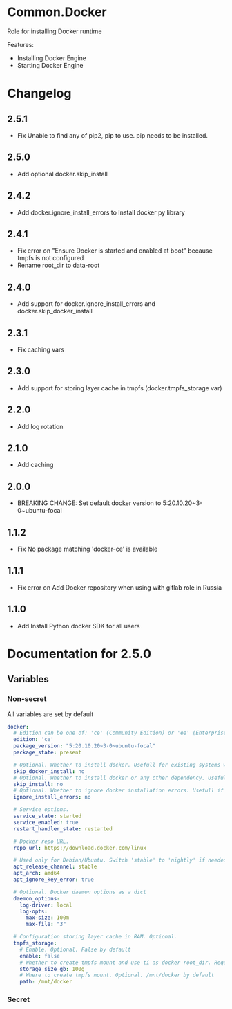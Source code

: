 # Common.Docker

Role for installing Docker runtime

Features:
- Installing Docker Engine
- Starting Docker Engine

# Changelog

## 2.5.1

- Fix Unable to find any of pip2, pip to use.  pip needs to be installed.

## 2.5.0

- Add optional docker.skip_install

## 2.4.2

- Add docker.ignore_install_errors to Install docker py library

## 2.4.1

- Fix error on "Ensure Docker is started and enabled at boot" because tmpfs is not configured
- Rename root_dir to data-root

## 2.4.0

- Add support for docker.ignore_install_errors and docker.skip_docker_install

## 2.3.1

- Fix caching vars

## 2.3.0

- Add support for storing layer cache in tmpfs (docker.tmpfs_storage var)

## 2.2.0

- Add log rotation

## 2.1.0

- Add caching

## 2.0.0

- BREAKING CHANGE: Set default docker version to 5:20.10.20~3-0~ubuntu-focal

## 1.1.2

- Fix No package matching 'docker-ce' is available

## 1.1.1

- Fix error on Add Docker repository when using with gitlab role in Russia

## 1.1.0

- Add Install Python docker SDK for all users

# Documentation for 2.5.0

## Variables

### Non-secret

All variables are set by default

```yaml
docker:
  # Edition can be one of: 'ce' (Community Edition) or 'ee' (Enterprise Edition).
  edition: 'ce'
  package_version: "5:20.10.20~3-0~ubuntu-focal"
  package_state: present

  # Optional. Whether to install docker. Usefull for existing systems where docker already installed
  skip_docker_install: no
  # Optional. Whether to install docker or any other dependency. Usefull for existing systems where docker already installed
  skip_install: no
  # Optional. Whether to ignore docker installation errors. Usefull if other docker version already insatalled
  ignore_install_errors: no

  # Service options.
  service_state: started
  service_enabled: true
  restart_handler_state: restarted

  # Docker repo URL.
  repo_url: https://download.docker.com/linux

  # Used only for Debian/Ubuntu. Switch 'stable' to 'nightly' if needed.
  apt_release_channel: stable
  apt_arch: amd64  
  apt_ignore_key_error: true

  # Optional. Docker daemon options as a dict
  daemon_options: 
    log-driver: local
    log-opts: 
      max-size: 100m
      max-file: "3"  

  # Configuration storing layer cache in RAM. Optional.
  tmpfs_storage:
    # Enable. Optional. False by default
    enable: false
    # Whether to create tmpfs mount and use ti as docker root_dir. Required if enable == true
    storage_size_gb: 100g
    # Where to create tmpfs mount. Optional. /mnt/docker by default
    path: /mnt/docker      
```  

### Secret

```yaml

```

